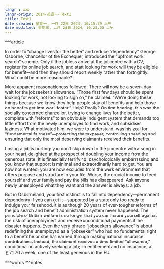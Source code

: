 ```yaml
---
langr : xxx
langr-origin: 2014-英语一-Text1
title: Text1
date created: 星期一, 一月 22日 2024, 10:15:39 上午
date modified: 星期三, 二月 28日 2024, 10:25:55 上午
---
```


^^^article

In order to “change lives for the better” and reduce “dependency,” George Osborne, Chancellor of the Exchequer, introduced the “upfront work search” scheme. Only if the jobless arrive at the jobcentre with a CV, register for online job search, and start looking for work will they be eligible for benefit—and then they should report weekly rather than fortnightly. What could be more reasonable?

More apparent reasonableness followed. There will now be a seven-day wait for the jobseeker’s allowance. “Those first few days should be spent looking for work, not looking to sign on,” he claimed. “We’re doing these things because we know they help people stay off benefits and help those on benefits get into work faster.” Help? Really? On first hearing, this was the socially concerned chancellor, trying to change lives for the better, complete with “reforms” to an obviously indulgent system that demands too little effort from the newly unemployed to find work, and subsidises laziness. What motivated him, we were to understand, was his zeal for “fundamental fairness”—protecting the taxpayer, controlling spending and ensuring that only the most deserving claimants received their benefits.

Losing a job is hurting: you don’t skip down to the jobcentre with a song in your heart, delighted at the prospect of doubling your income from the generous state. It is financially terrifying, psychologically embarrassing and you know that support is minimal and extraordinarily hard to get. You are now not wanted; you are now excluded from the work environment that offers purpose and structure in your life. Worse, the crucial income to feed yourself and your family and pay the bills has disappeared. Ask anyone newly unemployed what they want and the answer is always: a job.

But in Osborneland, your first instinct is to fall into dependency—permanent dependency if you can get it—supported by a state only too ready to indulge your falsehood. It is as though 20 years of ever-tougher reforms of the job search and benefit administration system never happened. The principle of British welfare is no longer that you can insure yourself against the risk of unemployment and receive unconditional payments if the disaster happens. Even the very phrase “jobseeker’s allowance” is about redefining the unemployed as a “jobseeker” who had no fundamental right to a benefit he or she has earned through making national insurance contributions. Instead, the claimant receives a time-limited “allowance,” conditional on actively seeking a job; no entitlement and no insurance, at ￡71.70 a week, one of the least generous in the EU.




^^^words
^^^notes
